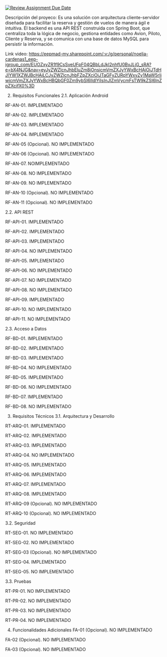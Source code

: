 [![Review Assignment Due Date](https://classroom.github.com/assets/deadline-readme-button-22041afd0340ce965d47ae6ef1cefeee28c7c493a6346c4f15d667ab976d596c.svg)](https://classroom.github.com/a/O1oNnYGo)

Descripción del proyeco: Es una solución con arquitectura cliente-servidor diseñada para facilitar la reserva y gestión de vuelos de manera ágil e intuitiva. El backend es una API REST construida con Spring Boot, que centraliza toda la lógica de negocio, gestiona entidades como Avion, Piloto, Cliente y Reserva, y se comunica con una base de datos MySQL para persistir la información.

Link video: https://eepmad-my.sharepoint.com/:v:/g/personal/noelia-cardenas1_eep-igroup_com/EUOZxyZR1f9CsSveUFpF04QBbLdJkI2nhfU0BvJLjG_sRA?e=bX4NJG&nav=eyJyZWZlcnJhbEluZm8iOnsicmVmZXJyYWxBcHAiOiJTdHJlYW1XZWJBcHAiLCJyZWZlcnJhbFZpZXciOiJTaGFyZURpYWxvZy1MaW5rIiwicmVmZXJyYWxBcHBQbGF0Zm9ybSI6IldlYiIsInJlZmVycmFsTW9kZSI6InZpZXcifX0%3D

2. Requisitos Funcionales 
2.1. Aplicación Android

RF-AN-01. IMPLEMENTADO

RF-AN-02. IMPLEMENTADO

RF-AN-03. IMPLEMENTADO

RF-AN-04. IMPLEMENTADO

RF-AN-05 (Opcional). NO IMPLEMENTADO

RF-AN-06 (Opcional). NO IMPLEMENTADO

RF-AN-07. NOIMPLEMENTADO

RF-AN-08. NO IMPLEMENTADO

RF-AN-09. NO IMPLEMENTADO

RF-AN-10 (Opcional). NO IMPLEMENTADO

RF-AN-11 (Opcional). NO IMPLEMENTADO

2.2. API REST 

RF-API-01. IMPLEMENTADO

RF-API-02. IMPLEMENTADO

RF-API-03. IMPLEMENTADO

RF-API-04. NO IMPLEMENTADO

RF-API-05. IMPLEMENTADO

RF-API-06. NO IMPLEMENTADO

RF-API-07. NO IMPLEMENTADO

RF-API-08. NO IMPLEMENTADO

RF-API-09. IMPLEMENTADO 

RF-API-10. NO IMPLEMENTADO

RF-API-11. NO IMPLEMENTADO 

2.3. Acceso a Datos 

RF-BD-01. IMPLEMENTADO

RF-BD-02. IMPLEMENTADO

RF-BD-03. IMPLEMENTADO

RF-BD-04. NO IMPLEMENTADO

RF-BD-05. IMPLEMENTADO

RF-BD-06. NO IMPLEMENTADO

RF-BD-07. IMPLEMENTADO

RF-BD-08. NO IMPLEMENTADO

3. Requisitos Técnicos 
3.1. Arquitectura y Desarrollo 

RT-ARQ-01. IMPLEMENTADO

RT-ARQ-02. IMPLEMENTADO

RT-ARQ-03. IMPLEMENTADO

RT-ARQ-04. NO IMPLEMENTADO

RT-ARQ-05. IMPLEMENTADO

RT-ARQ-06. IMPLEMENTADO

RT-ARQ-07. IMPLEMENTADO

RT-ARQ-08. IMPLEMENTADO

RT-ARQ-09 (Opcional). NO IMPLEMENTADO

RT-ARQ-10 (Opcional). NO IMPLEMENTADO

3.2. Seguridad 

RT-SEG-01. NO IMPLEMENTADO 

RT-SEG-02. NO IMPLEMENTADO

RT-SEG-03 (Opcional). NO IMPLEMENTADO

RT-SEG-04. IMPLEMENTADO 

RT-SEG-05. NO IMPLEMENTADO

3.3. Pruebas 

RT-PR-01. NO IMPLEMENTADO 

RT-PR-02. NO IMPLEMENTADO

RT-PR-03. NO IMPLEMENTADO 

RT-PR-04. NO IMPLEMENTADO

4. Funcionalidades Adicionales 
FA-01 (Opcional). NO IMPLEMENTADO

FA-02 (Opcional). NO IMPLEMENTADO

FA-03 (Opcional). NO IMPLEMENTADO
